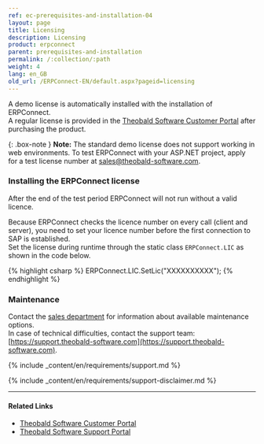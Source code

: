 ```yaml
---
ref: ec-prerequisites-and-installation-04
layout: page
title: Licensing
description: Licensing
product: erpconnect
parent: prerequisites-and-installation
permalink: /:collection/:path
weight: 4
lang: en_GB
old_url: /ERPConnect-EN/default.aspx?pageid=licensing
---
```


A demo license is automatically installed with the installation of ERPConnect.<br>
A regular license is provided in the [Theobald Software Customer Portal](https://my.theobald-software.com/) after purchasing the product. 

{: .box-note }
**Note:** The standard demo license does not support working in web environments. 
To test ERPConnect with your ASP.NET project, apply for a test license number at [sales@theobald-software.com](mailto:sales@theobald-software.com).    
 
### Installing the ERPConnect license 

After the end of the test period ERPConnect will not run without a valid licence.

Because ERPConnect checks the licence number on every call (client and server), you need to set your licence number before the first connection to SAP is established.<br>
Set the license during runtime through the static class `ERPConnect.LIC` as shown in the code below.

{% highlight csharp %}
ERPConnect.LIC.SetLic("XXXXXXXXXX");
{% endhighlight %}


### Maintenance
Contact the [sales department](mailto:sales@theobald-software.com) for information about available maintenance options.<br>
In case of technical difficulties, contact the support team: [https://support.theobald-software.com](https://support.theobald-software.com).

<!---
### Support
-->
{% include _content/en/requirements/support.md %}

{% include _content/en/requirements/support-disclaimer.md %}


****
#### Related Links
- [Theobald Software Customer Portal](https://my.theobald-software.com/)
- [Theobald Software Support Portal](https://support.theobald-software.com/helpdesk)
